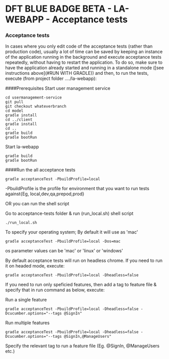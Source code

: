 # DFT BLUE BADGE BETA - LA-WEBAPP - Acceptance tests

### Acceptance tests

In cases where you only edit code of the acceptance tests (rather than production code), usually a lot of time can
be saved by keeping an instance of the application running in the background and execute acceptance tests repeatedly,
without having to restart the application. To do so, make sure to have the application already started and running in a
standalone mode ([see instructions above](#RUN WITH GRADLE)) and then, to run the tests, execute (from project folder ..../la-webapp):

####Prerequisites
Start user management service
```
cd usermanagement-service
git pull
git checkout whateverbranch
cd model
gradle install
cd ../client
gradle install
cd ..
gradle build
gradle bootRun
```

Start la-webapp
```
gradle build
gradle bootRun
```

####Run the all acceptance tests

```
gradle acceptanceTest -PbuildProfile=local
```

-PbuildProfile is the profile for environment that you want to run tests against{Eg, local,dev,qa,prepod,prod}

OR you can run the shell script

Go to acceptance-tests folder & run (run_local.sh) shell script

```
./run_local.sh
```

To specify your operating system; By default it will use as 'mac'

```
gradle acceptanceTest -PbuildProfile=local -Dos=mac
```
os parameter values can be 'mac' or 'linux' or 'windows'


By default acceptance tests will run on headless chrome. If you need to run it on headed mode, execute:

```
gradle acceptanceTest -PbuildProfile=local -Dheadless=false
```

If you need to run only speficied features, then add a tag to feature file & specify that in run command as below, execute:

Run a single feature

```
gradle acceptanceTest -PbuildProfile=local -Dheadless=false -Dcucumber.options="--tags @SignIn"
```

Run multiple features

```
gradle acceptanceTest -PbuildProfile=local -Dheadless=false -Dcucumber.options="--tags @SignIn,@ManageUsers"
```
Specify the relevant tag to run a feature file (Eg. @SignIn, @ManageUsers etc.)
